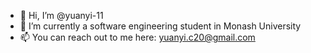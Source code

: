 - 👋 Hi, I’m @yuanyi-11
- 👀 I’m currently a software engineering student in Monash University
- 📫 You can reach out to me here: yuanyi.c20@gmail.com

<!---
yuanyi-11/yuanyi-11 is a ✨ special ✨ repository because its `README.md` (this file) appears on your GitHub profile.
You can click the Preview link to take a look at your changes.
--->
